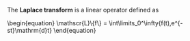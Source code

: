 The **Laplace transform** is a linear operator defined as

\begin{equation}
\mathscr{L}\\{f\\} = \int\limits_0^\infty{f(t)\,e^{-st}\mathrm{d}t}
\end{equation}